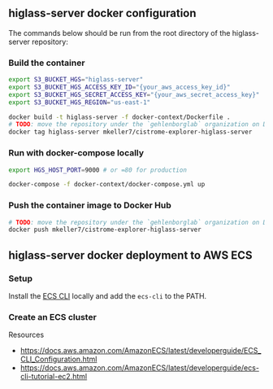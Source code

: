 ## higlass-server docker configuration

The commands below should be run from the root directory of the higlass-server repository:

### Build the container

```sh
export S3_BUCKET_HGS="higlass-server"
export S3_BUCKET_HGS_ACCESS_KEY_ID="{your_aws_access_key_id}"
export S3_BUCKET_HGS_SECRET_ACCESS_KEY="{your_aws_secret_access_key}"
export S3_BUCKET_HGS_REGION="us-east-1"

docker build -t higlass-server -f docker-context/Dockerfile .
# TODO: move the repository under the `gehlenborglab` organization on Docker Hub.
docker tag higlass-server mkeller7/cistrome-explorer-higlass-server
```

### Run with docker-compose locally

```sh
export HGS_HOST_PORT=9000 # or =80 for production

docker-compose -f docker-context/docker-compose.yml up
```

### Push the container image to Docker Hub

```sh
# TODO: move the repository under the `gehlenborglab` organization on Docker Hub.
docker push mkeller7/cistrome-explorer-higlass-server
```

## higlass-server docker deployment to AWS ECS

### Setup

Install the [ECS CLI](https://docs.aws.amazon.com/AmazonECS/latest/developerguide/ECS_CLI_installation.html) locally and add the `ecs-cli` to the PATH.


### Create an ECS cluster




Resources
- https://docs.aws.amazon.com/AmazonECS/latest/developerguide/ECS_CLI_Configuration.html
- https://docs.aws.amazon.com/AmazonECS/latest/developerguide/ecs-cli-tutorial-ec2.html